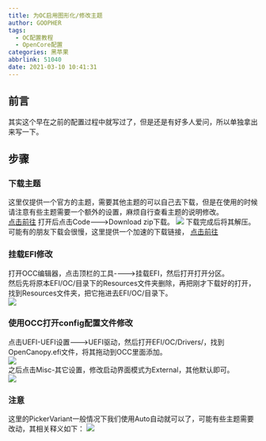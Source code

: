 ```yaml
---
title: 为OC启用图形化/修改主题
author: GOOPHER
tags:
  - OC配置教程
  - OpenCore配置
categories: 黑苹果
abbrlink: 51040
date: 2021-03-10 10:41:31
---
```

## 前言
其实这个早在之前的配置过程中就写过了，但是还是有好多人爱问，所以单独拿出来写一下。  
## 步骤
### 下载主题
这里仅提供一个官方的主题，需要其他主题的可以自己去下载，但是在使用的时候请注意有些主题需要一个额外的设置，麻烦自行查看主题的说明修改。  
[点击前往](https://github.com/acidanthera/OcBinaryData) 打开后点击Code--->Download zip下载。  ![](https://cdn.jsdelivr.net/gh/Goopher97/tuchuang@main/img/1615343085000.png) 下载完成后将其解压。  
可能有的朋友下载会很慢，这里提供一个加速的下载链接， [点击前往](https://github.91chifun.workers.dev//https://github.com/acidanthera/OcBinaryData/archive/master.zip)  
### 挂载EFI修改
打开OCC编辑器，点击顶栏的工具---->挂载EFI，然后打开打开分区。  
然后先将原本EFI/OC/目录下的Resources文件夹删除，再把刚才下载好的打开，找到Resources文件夹，把它拖进去EFI/OC/目录下。  
![](https://cdn.jsdelivr.net/gh/Goopher97/tuchuang@main/img/1615343537000.png)  
### 使用OCC打开config配置文件修改
点击UEFI-UEFI设置--->UEFI驱动，然后打开EFI/OC/Drivers/，找到OpenCanopy.efi文件，将其拖动到OCC里面添加。  
![](https://cdn.jsdelivr.net/gh/Goopher97/tuchuang@main/img/1615343756000.png)  
之后点击Misc-其它设置，修改启动界面模式为External，其他默认即可。  
![](https://cdn.jsdelivr.net/gh/Goopher97/tuchuang@main/img/1615343917000.png)  
### 注意
这里的PickerVariant一般情况下我们使用Auto自动就可以了，可能有些主题需要改动，其相关释义如下：
![](https://cdn.jsdelivr.net/gh/Goopher97/tuchuang@main/img/1615344075000.png)